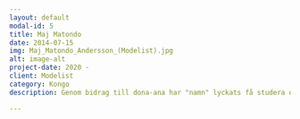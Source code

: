 ```yaml
---
layout: default
modal-id: 5
title: Maj Matondo
date: 2014-07-15
img: Maj_Matondo_Andersson_(Modelist).jpg
alt: image-alt
project-date: 2020 -
client: Modelist
category: Kongo
description: Genom bidrag till dona-ana har "namn" lyckats få studera och på så sätt gynna samhället på lång sikt. Vi behöver mer av detta för att bidra till en stabilera region.

---
```

